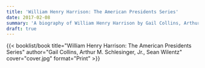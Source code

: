 ```yaml
---
title: 'William Henry Harrison: The American Presidents Series'
date: 2017-02-08
summary: 'A biography of William Henry Harrison by Gail Collins, Arthur M. Schlesinger, Jr., and Sean Wilentz'
draft: true
---
```


{{< booklist/book
title="William Henry Harrison: The American Presidents Series"
author="Gail Collins, Arthur M. Schlesinger, Jr., Sean Wilentz"
cover="cover.jpg"
format="Print" >}}
